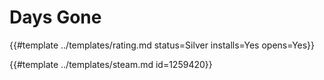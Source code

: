 # Days Gone
<!-- script:Aliases [] -->

{{#template ../templates/rating.md status=Silver installs=Yes opens=Yes}}

{{#template ../templates/steam.md id=1259420}}
